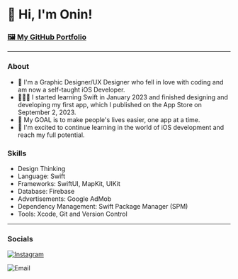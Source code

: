 # 👋 Hi, I'm Onin!

### [🖼️ My GitHub Portfolio](https://github.com/Onin-iOS/iOS-Developer-Portfolio)

***

###  About

* 🎨 I'm a Graphic Designer/UX Designer who fell in love with coding and am now a self-taught iOS Developer.
* 🧑🏻‍💻 I started learning Swift in January 2023 and finished designing and developing my first app, which I published on the App Store on September 2, 2023.
* 🎯 My GOAL is to make people's lives easier, one app at a time.
* 🙏 I'm excited to continue learning in the world of iOS development and reach my full potential.

### Skills

* Design Thinking
* Language: Swift
* Frameworks: SwiftUI, MapKit, UIKit
* Database: Firebase
* Advertisements: Google AdMob
* Dependency Management: Swift Package Manager (SPM)
* Tools: Xcode, Git and Version Control 

---
### Socials 

[![Instagram](https://i.imgur.com/HeVBU6h.png)](https://www.instagram.com/oninizer/) 

![Email](https://i.imgur.com/WteCzm6.pngL)
